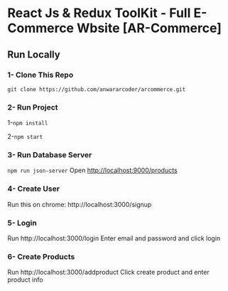 # React Js & Redux ToolKit - Full E-Commerce Wbsite [AR-Commerce]

## Run Locally

### 1- Clone This Repo
`git clone https://github.com/anwararcoder/arcommerce.git`

### 2- Run Project
1-`npm install`

2-`npm start`

### 3- Run Database Server
`npm run json-server`
Open [http://localhost:9000/products](http://localhost:9000/products)

### 4- Create User
Run this on chrome: http://localhost:3000/signup

### 5- Login
Run http://localhost:3000/login
Enter email and password and click login

### 6- Create Products
Run http://localhost:3000/addproduct
Click create product and enter product info
